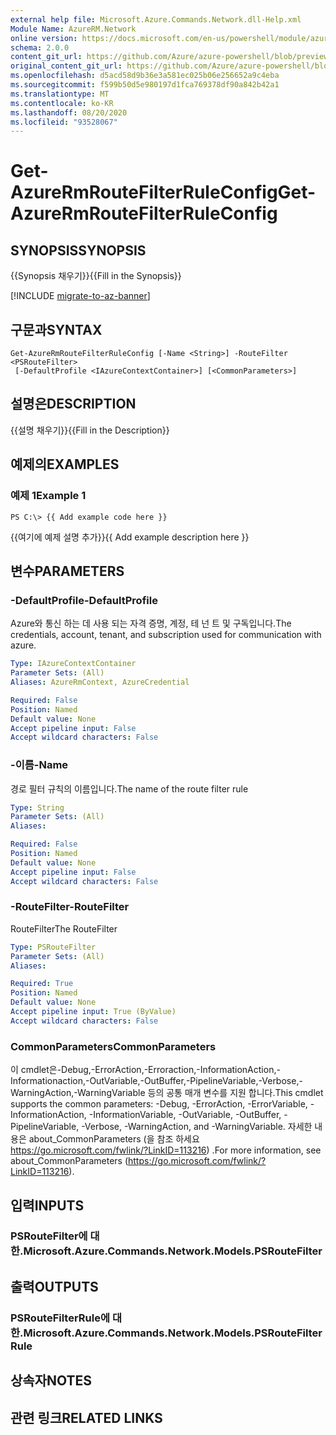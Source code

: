 ```yaml
---
external help file: Microsoft.Azure.Commands.Network.dll-Help.xml
Module Name: AzureRM.Network
online version: https://docs.microsoft.com/en-us/powershell/module/azurerm.network/get-azurermroutefilterruleconfig
schema: 2.0.0
content_git_url: https://github.com/Azure/azure-powershell/blob/preview/src/ResourceManager/Network/Commands.Network/help/Get-AzureRmRouteFilterRuleConfig.md
original_content_git_url: https://github.com/Azure/azure-powershell/blob/preview/src/ResourceManager/Network/Commands.Network/help/Get-AzureRmRouteFilterRuleConfig.md
ms.openlocfilehash: d5acd58d9b36e3a581ec025b06e256652a9c4eba
ms.sourcegitcommit: f599b50d5e980197d1fca769378df90a842b42a1
ms.translationtype: MT
ms.contentlocale: ko-KR
ms.lasthandoff: 08/20/2020
ms.locfileid: "93528067"
---
```

# <span data-ttu-id="1c0d8-101">Get-AzureRmRouteFilterRuleConfig</span><span class="sxs-lookup"><span data-stu-id="1c0d8-101">Get-AzureRmRouteFilterRuleConfig</span></span>

## <span data-ttu-id="1c0d8-102">SYNOPSIS</span><span class="sxs-lookup"><span data-stu-id="1c0d8-102">SYNOPSIS</span></span>
<span data-ttu-id="1c0d8-103">{{Synopsis 채우기}}</span><span class="sxs-lookup"><span data-stu-id="1c0d8-103">{{Fill in the Synopsis}}</span></span>

[!INCLUDE [migrate-to-az-banner](../../includes/migrate-to-az-banner.md)]

## <span data-ttu-id="1c0d8-104">구문과</span><span class="sxs-lookup"><span data-stu-id="1c0d8-104">SYNTAX</span></span>

```
Get-AzureRmRouteFilterRuleConfig [-Name <String>] -RouteFilter <PSRouteFilter>
 [-DefaultProfile <IAzureContextContainer>] [<CommonParameters>]
```

## <span data-ttu-id="1c0d8-105">설명은</span><span class="sxs-lookup"><span data-stu-id="1c0d8-105">DESCRIPTION</span></span>
<span data-ttu-id="1c0d8-106">{{설명 채우기}}</span><span class="sxs-lookup"><span data-stu-id="1c0d8-106">{{Fill in the Description}}</span></span>

## <span data-ttu-id="1c0d8-107">예제의</span><span class="sxs-lookup"><span data-stu-id="1c0d8-107">EXAMPLES</span></span>

### <span data-ttu-id="1c0d8-108">예제 1</span><span class="sxs-lookup"><span data-stu-id="1c0d8-108">Example 1</span></span>
```
PS C:\> {{ Add example code here }}
```

<span data-ttu-id="1c0d8-109">{{여기에 예제 설명 추가}}</span><span class="sxs-lookup"><span data-stu-id="1c0d8-109">{{ Add example description here }}</span></span>

## <span data-ttu-id="1c0d8-110">변수</span><span class="sxs-lookup"><span data-stu-id="1c0d8-110">PARAMETERS</span></span>

### <span data-ttu-id="1c0d8-111">-DefaultProfile</span><span class="sxs-lookup"><span data-stu-id="1c0d8-111">-DefaultProfile</span></span>
<span data-ttu-id="1c0d8-112">Azure와 통신 하는 데 사용 되는 자격 증명, 계정, 테 넌 트 및 구독입니다.</span><span class="sxs-lookup"><span data-stu-id="1c0d8-112">The credentials, account, tenant, and subscription used for communication with azure.</span></span>

```yaml
Type: IAzureContextContainer
Parameter Sets: (All)
Aliases: AzureRmContext, AzureCredential

Required: False
Position: Named
Default value: None
Accept pipeline input: False
Accept wildcard characters: False
```

### <span data-ttu-id="1c0d8-113">-이름</span><span class="sxs-lookup"><span data-stu-id="1c0d8-113">-Name</span></span>
<span data-ttu-id="1c0d8-114">경로 필터 규칙의 이름입니다.</span><span class="sxs-lookup"><span data-stu-id="1c0d8-114">The name of the route filter rule</span></span>

```yaml
Type: String
Parameter Sets: (All)
Aliases: 

Required: False
Position: Named
Default value: None
Accept pipeline input: False
Accept wildcard characters: False
```

### <span data-ttu-id="1c0d8-115">-RouteFilter</span><span class="sxs-lookup"><span data-stu-id="1c0d8-115">-RouteFilter</span></span>
<span data-ttu-id="1c0d8-116">RouteFilter</span><span class="sxs-lookup"><span data-stu-id="1c0d8-116">The RouteFilter</span></span>

```yaml
Type: PSRouteFilter
Parameter Sets: (All)
Aliases: 

Required: True
Position: Named
Default value: None
Accept pipeline input: True (ByValue)
Accept wildcard characters: False
```

### <span data-ttu-id="1c0d8-117">CommonParameters</span><span class="sxs-lookup"><span data-stu-id="1c0d8-117">CommonParameters</span></span>
<span data-ttu-id="1c0d8-118">이 cmdlet은-Debug,-ErrorAction,-Erroraction,-InformationAction,-Informationaction,-OutVariable,-OutBuffer,-PipelineVariable,-Verbose,-WarningAction,-WarningVariable 등의 공통 매개 변수를 지원 합니다.</span><span class="sxs-lookup"><span data-stu-id="1c0d8-118">This cmdlet supports the common parameters: -Debug, -ErrorAction, -ErrorVariable, -InformationAction, -InformationVariable, -OutVariable, -OutBuffer, -PipelineVariable, -Verbose, -WarningAction, and -WarningVariable.</span></span> <span data-ttu-id="1c0d8-119">자세한 내용은 about_CommonParameters (을 참조 하세요 https://go.microsoft.com/fwlink/?LinkID=113216) .</span><span class="sxs-lookup"><span data-stu-id="1c0d8-119">For more information, see about_CommonParameters (https://go.microsoft.com/fwlink/?LinkID=113216).</span></span>

## <span data-ttu-id="1c0d8-120">입력</span><span class="sxs-lookup"><span data-stu-id="1c0d8-120">INPUTS</span></span>

### <span data-ttu-id="1c0d8-121">PSRouteFilter에 대 한.</span><span class="sxs-lookup"><span data-stu-id="1c0d8-121">Microsoft.Azure.Commands.Network.Models.PSRouteFilter</span></span>

## <span data-ttu-id="1c0d8-122">출력</span><span class="sxs-lookup"><span data-stu-id="1c0d8-122">OUTPUTS</span></span>

### <span data-ttu-id="1c0d8-123">PSRouteFilterRule에 대 한.</span><span class="sxs-lookup"><span data-stu-id="1c0d8-123">Microsoft.Azure.Commands.Network.Models.PSRouteFilterRule</span></span>

## <span data-ttu-id="1c0d8-124">상속자</span><span class="sxs-lookup"><span data-stu-id="1c0d8-124">NOTES</span></span>

## <span data-ttu-id="1c0d8-125">관련 링크</span><span class="sxs-lookup"><span data-stu-id="1c0d8-125">RELATED LINKS</span></span>

